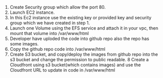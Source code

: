 1. Create Security group which allow the port 80.
2. Launch EC2 instance.
3. In this Ec2 instance use the existing key or provided key and security group which we have created in step 1.
4. Launch one Volume using the EFS service and attach it in your vpc, then mount that volume into /var/www/html
5. Developer have uploded the code into github repo also the repo has some images.
6. Copy the github repo code into /var/www/html
7. Create S3 bucket, and copy/deploy the images from github repo into the s3 bucket and change the permission to public readable.
8 Create a Cloudfront using s3 bucket(which contains images) and use the Cloudfront URL to update in code in /var/www/html
